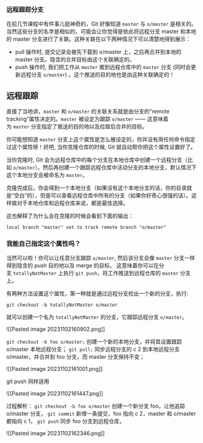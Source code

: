 ### 远程跟踪分支

在前几节课程中有件事儿挺神奇的，Git 好像知道 `master` 与 `o/master` 是相关的。当然这些分支的名字是相似的，可能会让你觉得是依此将远程分支 master 和本地的 master 分支进行了关联。这种关联在以下两种情况下可以清楚地得到展示：

- pull 操作时, 提交记录会被先下载到 o/master 上，之后再合并到本地的 master 分支。隐含的合并目标由这个关联确定的。
- push 操作时, 我们把工作从 `master` 推到远程仓库中的 `master` 分支 (同时会更新远程分支 `o/master`) 。这个推送的目的地也是由这种关联确定的！

## 远程跟踪

直接了当地讲，`master` 和 `o/master` 的关联关系就是由分支的“remote tracking”属性决定的。`master` 被设定为跟踪 `o/master` —— 这意味着为 `master` 分支指定了推送的目的地以及拉取后合并的目标。

你可能想知道 `master` 分支上这个属性是怎么被设定的，你并没有用任何命令指定过这个属性呀！好吧, 当你克隆仓库的时候, Git 就自动帮你把这个属性设置好了。

当你克隆时, Git 会为远程仓库中的每个分支在本地仓库中创建一个远程分支（比如 `o/master`）。然后再创建一个跟踪远程仓库中活动分支的本地分支，默认情况下这个本地分支会被命名为 `master`。

克隆完成后，你会得到一个本地分支（如果没有这个本地分支的话，你的目录就是“空白”的），但是可以查看远程仓库中所有的分支（如果你好奇心很强的话）。这样做对于本地仓库和远程仓库来说，都是最佳选择。

这也解释了为什么会在克隆的时候会看到下面的输出：

```
local branch "master" set to track remote branch "o/master"
```

### 我能自己指定这个属性吗？

当然可以啦！你可以让任意分支跟踪 `o/master`, 然后该分支会像 `master` 分支一样得到隐含的 push 目的地以及 merge 的目标。 这意味着你可以在分支 `totallyNotMaster` 上执行 `git push`，将工作推送到远程仓库的 `master` 分支上。

有两种方法设置这个属性，第一种就是通过远程分支检出一个新的分支，执行:

`git checkout -b totallyNotMaster o/master`

就可以创建一个名为 `totallyNotMaster` 的分支，它跟踪远程分支 `o/master`。

![[Pasted image 20231102160902.png]]

`git checkout -b foo o/master;` 创建一个新的本地分支，并将其设置跟踪 o/master 本地远程分支；
`git pull;` 同步远程分支的 c 2 到本地远程分支 o/master，并合并到 foo 分支，而 master 分支保持不变；


![[Pasted image 20231102161001.png]]


git push 同样适用

![[Pasted image 20231102161447.png]]

过程解析：
`git checkout -b foo o/master` 创建一个新分支 foo，让他追踪 o/master 分支，
`git commit` 新增一条提交，foo 指向 c 2，master 和 o/master 都指向 c 1，
`git push` 同步 foo 分支到远程仓库，

![[Pasted image 20231102162346.png]]
